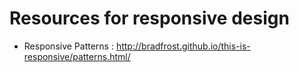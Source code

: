 # Resources for responsive design


- Responsive Patterns : <http://bradfrost.github.io/this-is-responsive/patterns.html/>
